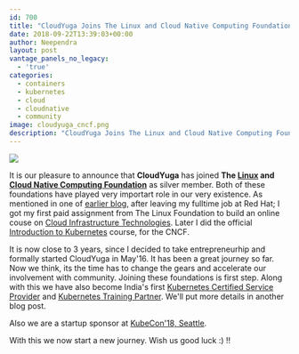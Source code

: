 ```yaml
---
id: 700
title: "CloudYuga Joins The Linux and Cloud Native Computing Foundation"
date: 2018-09-22T13:39:03+00:00
author: Neependra
layout: post
vantage_panels_no_legacy:
  - 'true'
categories:
  - containers
  - kubernetes
  - cloud
  - cloudnative
  - community
image: cloudyuga_cncf.png 
description: "CloudYuga Joins The Linux and Cloud Native Computing Foundation"
---
```


![]({{site.baseurl}}/images/blogs/cloudyuga_cncf.png)

It is our pleasure to announce that **CloudYuga** has joined **The [Linux](https://www.linuxfoundation.org) and [Cloud Native Computing Foundation](https://www.cncf.io/)** as silver member. Both of these foundations have played very importart role in our very existence. As mentioned in one of [earlier blog](https://cloudyuga.guru/blog/a-year-on-my-own/), after leaving my fulltime job at Red Hat; I got my first paid assignment from The Linux Foundation to build an online couse on [Cloud Infrastructure Technologies](https://www.edx.org/course/introduction-to-cloud-infrastructure-technologies). Later I did the official [Introduction to Kubernetes](https://www.edx.org/course/introduction-to-kubernetes) course, for the CNCF. 

It is now close to 3 years, since I decided to take entrepreneurhip and formally started CloudYuga in May'16. It has been a great journey so far. Now we think, its the time has to change the gears and accelerate our involvement with community. Joining these foundations is first step. Along with this we have also become India's first [Kubernetes Certified Service Provider](https://www.cncf.io/certification/kcsp/) and [Kubernetes Training Partner](https://www.cncf.io/certification/training/). We'll put more details in another blog post. 

Also we are a startup sponsor at [KubeCon'18, Seattle](https://events.linuxfoundation.org/events/kubecon-cloudnativecon-north-america-2018/).

With this we now start a new journey. Wish us good luck :) !!


